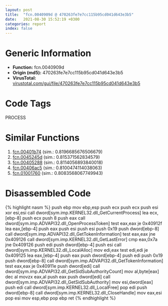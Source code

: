 ```yaml
---
layout: post
title:  "fcn.0040909d @ 470263fe7e7cc115b95cd041d643e3b5"
date:   2021-08-30 15:52:19 +0300
categories: report
index: false
---
```


# Generic Information
- **Function:** fcn.0040909d
- **Origin (md5):** 470263fe7e7cc115b95cd041d643e3b5
- **VirusTotal:** [virustotal.com/gui/file/470263fe7e7cc115b95cd041d643e3b5][virustotal_ref]

# Code Tags
<span class="tag" id="PROCESS">PROCESS</span>


# Similar Functions

1. [fcn.00401b74][similar_1_ref] (sim.: 0.8196685676506679)
2. [fcn.0045245d][similar_2_ref] (sim.: 0.815371562834579)
3. [fcn.00405288][similar_3_ref] (sim.: 0.8114056893840018)
4. [fcn.00406ac5][similar_4_ref] (sim.: 0.8100474114038063)
5. [fcn.01001760][similar_5_ref] (sim.: 0.8083568067749943)


# Disassembled Code

{% highlight nasm %}
push ebp
mov ebp,esp
push ecx
push ecx
push esi
xor esi,esi
call dword[sym.imp.KERNEL32.dll_GetCurrentProcess]
lea ecx,[ebp-8]
push ecx
push 8
push eax
call dword[sym.imp.ADVAPI32.dll_OpenProcessToken]
test eax,eax
je 0x40912f
lea eax,[ebp-4]
push eax
push esi
push esi
push 0x19
push dword[ebp-8]
call dword[sym.imp.ADVAPI32.dll_GetTokenInformation]
test eax,eax
jne 0x409126
call dword[sym.imp.KERNEL32.dll_GetLastError]
cmp eax,0x7a
jne 0x409126
push edi
push dword[ebp-4]
push esi
call dword[sym.imp.KERNEL32.dll_LocalAlloc]
mov edi,eax
test edi,edi
je 0x409125
lea eax,[ebp-4]
push eax
push dword[ebp-4]
push edi
push 0x19
push dword[ebp-8]
call dword[sym.imp.ADVAPI32.dll_GetTokenInformation]
test eax,eax
je 0x40911e
push dword[edi]
call dword[sym.imp.ADVAPI32.dll_GetSidSubAuthorityCount]
mov al,byte[eax]
dec al
movzx eax,al
push eax
push dword[edi]
call dword[sym.imp.ADVAPI32.dll_GetSidSubAuthority]
mov esi,dword[eax]
push edi
call dword[sym.imp.KERNEL32.dll_LocalFree]
pop edi
push dword[ebp-8]
call dword[sym.imp.KERNEL32.dll_CloseHandle]
mov eax,esi
pop esi
mov esp,ebp
pop ebp
ret 
{% endhighlight %}


[similar_1_ref]: /report/fcn.00401b74@73677cb40830e94fbfb5483ff33e40b9
[similar_2_ref]: /report/fcn.0045245d@c3466bab32f3a73706b87b6042748ed4
[similar_3_ref]: /report/fcn.00405288@0aa2d73a5300dff2412388945614b507
[similar_4_ref]: /report/fcn.00406ac5@470263fe7e7cc115b95cd041d643e3b5
[similar_5_ref]: /report/fcn.01001760@7be42d186738ec1816397d616de2cb9d
[virustotal_ref]: https://www.virustotal.com/gui/file/470263fe7e7cc115b95cd041d643e3b5